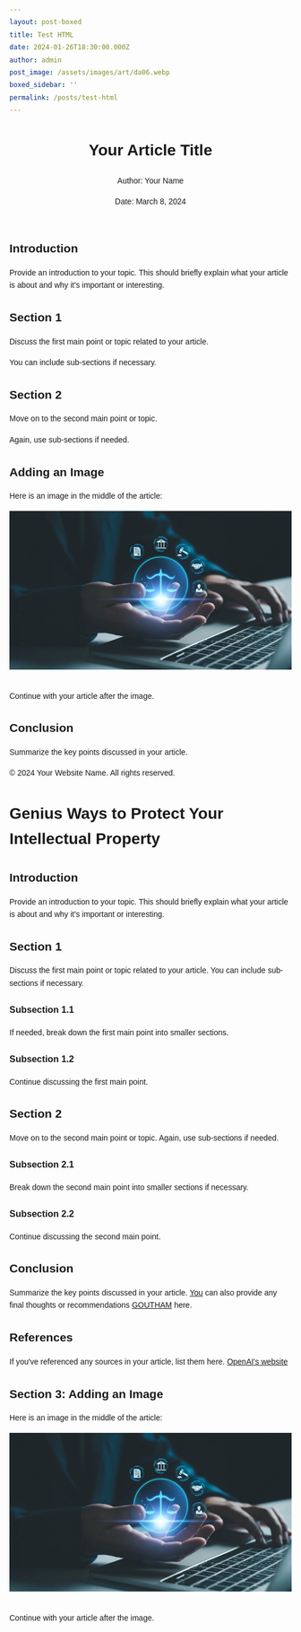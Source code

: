 ```yaml
---
layout: post-boxed
title: Test HTML
date: 2024-01-26T18:30:00.000Z
author: admin
post_image: /assets/images/art/da06.webp
boxed_sidebar: ''
permalink: /posts/test-html
---
```


<html lang="en">
<head>
    <meta charset="UTF-8">
    <meta name="viewport" content="width=device-width, initial-scale=1.0">
    <title>Your Article Title</title>
    <style>
        /* Add your CSS styles here */
        body {
            font-family: Arial, sans-serif;
            line-height: 1.6;
            margin: 0;
            padding: 20px;
        }
        h1 {
            font-size: 2em;
            margin-bottom: 20px;
        }
        h2 {
            font-size: 1.5em;
            margin-bottom: 15px;
        }
        p {
            margin-bottom: 15px;
        }
        img {
            max-width: 100%;
            height: auto;
            margin-bottom: 15px;
        }
    </style>
</head>
<body>
    <header>
        <h1>Your Article Title</h1>
        <p>Author: Your Name</p>
        <p>Date: March 8, 2024</p>
    </header>
    <article>
        <section>
            <h2>Introduction</h2>
            <p>Provide an introduction to your topic. This should briefly explain what your article is about and why it's important or interesting.</p>
        </section>
        <section>
            <h2>Section 1</h2>
            <p>Discuss the first main point or topic related to your article.</p>
            <p>You can include sub-sections if necessary.</p>
        </section>
        <section>
            <h2>Section 2</h2>
            <p>Move on to the second main point or topic.</p>
            <p>Again, use sub-sections if needed.</p>
        </section>
        <section>
            <h2>Adding an Image</h2>
            <p>Here is an image in the middle of the article:</p>
            <img src="/assets/images/art/ip1.webp" alt="Description of the image">
            <p>Continue with your article after the image.</p>
        </section>
        <section>
            <h2>Conclusion</h2>
            <p>Summarize the key points discussed in your article.</p>
        </section>
        <footer>
            <p>&copy; 2024 Your Website Name. All rights reserved.</p>
        </footer>
    </article>
</body>
</html>

# Genius Ways to Protect Your Intellectual Property

## Introduction

Provide an introduction to your topic. This should briefly explain what your article is about and why it's important or interesting.

## Section 1

Discuss the first main point or topic related to your article. You can include sub-sections if necessary.

### Subsection 1.1

If needed, break down the first main point into smaller sections.

### Subsection 1.2

Continue discussing the first main point.

## Section 2

Move on to the second main point or topic. Again, use sub-sections if needed.

### Subsection 2.1

Break down the second main point into smaller sections if necessary.

### Subsection 2.2

Continue discussing the second main point.

## Conclusion

Summarize the key points discussed in your article. [You](https://openai.com "OpenAI") can also provide any final thoughts or recommendations [GOUTHAM](https://openai.com "OpenAI") here.

## References

If you've referenced any sources in your article, list them here.
[OpenAI's website](https://openai.com "OpenAI")

## Section 3: Adding an Image

Here is an image in the middle of the article:

<img src="/assets/images/art/ip1.webp" alt="Image Description" style="max-width:100%; height:auto;">

Continue with your article after the image.
